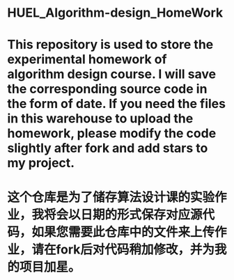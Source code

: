 # HUEL_Algorithm-design_HomeWork

# This repository  is used to store the experimental homework of algorithm design course. I will save the corresponding source code in the form of date. If you need the files in this warehouse to upload the homework, please modify the code slightly after fork and add stars to my project.

# 这个仓库是为了储存算法设计课的实验作业，我将会以日期的形式保存对应源代码，如果您需要此仓库中的文件来上传作业，请在fork后对代码稍加修改，并为我的项目加星。

